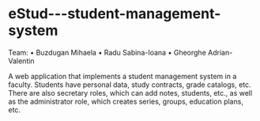 # eStud---student-management-system
Team: • Buzdugan Mihaela
      • Radu Sabina-Ioana
      • Gheorghe Adrian-Valentin
      
 A web application that implements a student management system in a faculty. Students have personal data, study contracts, grade catalogs, etc. There are also secretary roles, which can add notes, students, etc., as well as the administrator role, which creates series, groups, education plans, etc.

